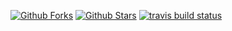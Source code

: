 [![Github Forks](https://img.shields.io/github/forks/danshan/siberia.svg)](https://github.com/danshan/siberia)
[![Github Stars](https://img.shields.io/github/stars/danshan/siberia.svg)](https://github.com/danshan/siberia)
[![travis build status](https://img.shields.io/travis/danshan/siberia/master.svg)](https://travis-ci.org/danshan/siberia)
